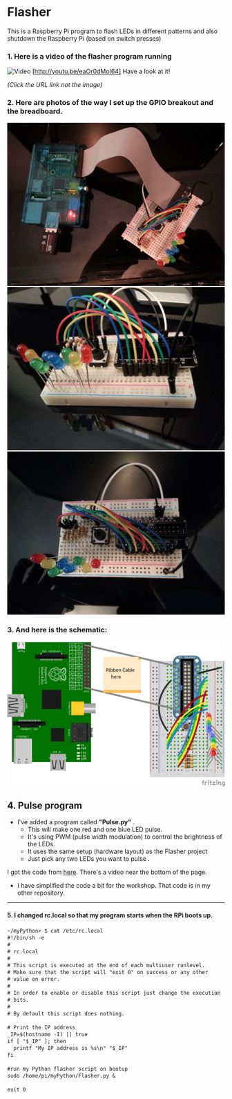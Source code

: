 Flasher
=======

This is a Raspberry Pi program to flash LEDs in different patterns and also shutdown the Raspberry Pi (based on switch presses)

### 1. Here is a video of the flasher program running 
![Video](https://i1.ytimg.com/vi/eaOr0dMoI64/mqdefault.jpg) [http://youtu.be/eaOr0dMoI64]   Have a look at it! 

*(Click the URL link not the image)*


### 2. Here are photos of the way I set up the GPIO breakout and the breadboard.


![Photo 1](https://raw.githubusercontent.com/salamander2/RaspberryPi/master/programs/Flasher/flasher1.jpg)
![Photo 2](https://raw.githubusercontent.com/salamander2/RaspberryPi/master/programs/Flasher/flasher2.jpg)
![Photo 3](https://raw.githubusercontent.com/salamander2/RaspberryPi/master/programs/Flasher/flasher3.jpg)

### 3. And here is the schematic:
![fritzing](https://raw.githubusercontent.com/salamander2/RaspberryPi/master/programs/Flasher/Flasher_bb.png)

## 4.  Pulse program

* I've added a program called **"Pulse.py"** .  
  * This will make one red and one blue LED pulse. 
  * It's using PWM (pulse width modulation) to control the brightness of the LEDs.  
  * It uses the same setup (hardware layout) as the Flasher project
  * Just pick any two LEDs you want to pulse .
 
I got the code from [here](http://raspi.tv/2013/how-to-use-soft-pwm-in-rpi-gpio-pt-2-led-dimming-and-motor-speed-control). There's a video near the bottom of the page.

* I have simplified the code a bit for the workshop. That code is in my other repository.

------


#### 5. I changed rc.local so that my program starts when the RPi boots up.

```
~/myPython> $ cat /etc/rc.local
#!/bin/sh -e
#
# rc.local
#
# This script is executed at the end of each multiuser runlevel.
# Make sure that the script will "exit 0" on success or any other
# value on error.
#
# In order to enable or disable this script just change the execution
# bits.
#
# By default this script does nothing.

# Print the IP address
_IP=$(hostname -I) || true
if [ "$_IP" ]; then
  printf "My IP address is %s\n" "$_IP"
fi

#run my Python flasher script on bootup
sudo /home/pi/myPython/Flasher.py &

exit 0
```

